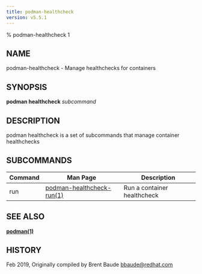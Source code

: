 ```yaml
---
title: podman-healthcheck
version: v5.5.1
---
```


% podman-healthcheck 1

## NAME
podman\-healthcheck - Manage healthchecks for containers

## SYNOPSIS
**podman healthcheck** *subcommand*

## DESCRIPTION
podman healthcheck is a set of subcommands that manage container healthchecks

## SUBCOMMANDS

| Command | Man Page                                          | Description                                                                    |
| ------- | ------------------------------------------------- | ------------------------------------------------------------------------------ |
| run | [podman-healthcheck-run(1)](podman-healthcheck-run.1.md)    | Run a container healthcheck                                              |

## SEE ALSO
**[podman(1)](podman.1.md)**

## HISTORY
Feb 2019, Originally compiled by Brent Baude <bbaude@redhat.com>
